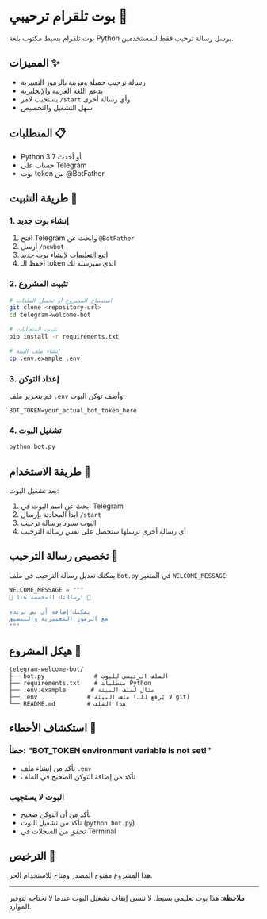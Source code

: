 # بوت تلقرام ترحيبي 🤖

بوت تلقرام بسيط مكتوب بلغة Python يرسل رسالة ترحيب فقط للمستخدمين.

## المميزات ✨

- رسالة ترحيب جميلة ومزينة بالرموز التعبيرية
- يدعم اللغة العربية والإنجليزية
- يستجيب لأمر `/start` وأي رسالة أخرى
- سهل التشغيل والتخصيص

## المتطلبات 📋

- Python 3.7 أو أحدث
- حساب على Telegram
- بوت token من @BotFather

## طريقة التثبيت 🚀

### 1. إنشاء بوت جديد

1. افتح Telegram وابحث عن `@BotFather`
2. أرسل `/newbot`
3. اتبع التعليمات لإنشاء بوت جديد
4. احفظ الـ token الذي سيرسله لك

### 2. تثبيت المشروع

```bash
# استنساخ المشروع أو تحميل الملفات
git clone <repository-url>
cd telegram-welcome-bot

# تثبيت المتطلبات
pip install -r requirements.txt

# إنشاء ملف البيئة
cp .env.example .env
```

### 3. إعداد التوكن

قم بتحرير ملف `.env` وأضف توكن البوت:

```
BOT_TOKEN=your_actual_bot_token_here
```

### 4. تشغيل البوت

```bash
python bot.py
```

## طريقة الاستخدام 💬

بعد تشغيل البوت:

1. ابحث عن اسم البوت في Telegram
2. ابدأ المحادثة بإرسال `/start`
3. البوت سيرد برسالة ترحيب
4. أي رسالة أخرى ترسلها ستحصل على نفس رسالة الترحيب

## تخصيص رسالة الترحيب 🎨

يمكنك تعديل رسالة الترحيب في ملف `bot.py` في المتغير `WELCOME_MESSAGE`:

```python
WELCOME_MESSAGE = """
🌟 رسالتك المخصصة هنا! 🌟

يمكنك إضافة أي نص تريده
مع الرموز التعبيرية والتنسيق
"""
```

## هيكل المشروع 📁

```
telegram-welcome-bot/
├── bot.py              # الملف الرئيسي للبوت
├── requirements.txt    # متطلبات Python
├── .env.example       # مثال لملف البيئة
├── .env              # ملف البيئة (لا يُرفع للـ git)
└── README.md         # هذا الملف
```

## استكشاف الأخطاء 🔧

### خطأ: "BOT_TOKEN environment variable is not set!"

- تأكد من إنشاء ملف `.env`
- تأكد من إضافة التوكن الصحيح في الملف

### البوت لا يستجيب

- تأكد من أن التوكن صحيح
- تأكد من تشغيل البوت (`python bot.py`)
- تحقق من السجلات في Terminal

## الترخيص 📝

هذا المشروع مفتوح المصدر ومتاح للاستخدام الحر.

---

**ملاحظة**: هذا بوت تعليمي بسيط. لا تنسى إيقاف تشغيل البوت عندما لا تحتاجه لتوفير الموارد.